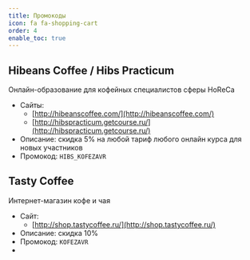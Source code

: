 ```yaml
---
title: Промокоды
icon: fa fa-shopping-cart
order: 4
enable_toc: true
---
```


## Hibeans Coffee / Hibs Practicum
Онлайн-образование для кофейных специалистов сферы HoReCa
- Сайты:
	- [http://hibeanscoffee.com/](http://hibeanscoffee.com/)
	- [http://hibspracticum.getcourse.ru/](http://hibspracticum.getcourse.ru/)
- Описание: cкидка 5% на любой тариф любого онлайн курса для новых участников
- Промокод: `HIBS_KOFEZAVR`

## Tasty Coffee
Интернет-магазин кофе и чая
- Сайт:
	- [http://shop.tastycoffee.ru/](http://shop.tastycoffee.ru/)
- Описание: cкидка 10%
- Промокод: `KOFEZAVR`
- 